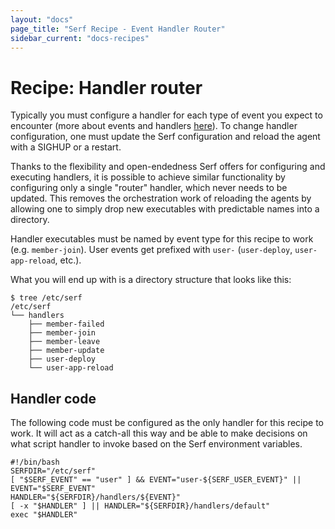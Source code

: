 ```yaml
---
layout: "docs"
page_title: "Serf Recipe - Event Handler Router"
sidebar_current: "docs-recipes"
---
```


# Recipe: Handler router

Typically you must configure a handler for each type of event you expect to
encounter (more about events and handlers
[here](/docs/agent/event-handlers.html)). To change handler configuration, one
must update the Serf configuration and reload the agent with a SIGHUP or a
restart.

Thanks to the flexibility and open-endedness Serf offers for configuring and
executing handlers, it is possible to achieve similar functionality by
configuring only a single "router" handler, which never needs to be updated.
This removes the orchestration work of reloading the agents by allowing one to
simply drop new executables with predictable names into a directory.

Handler executables must be named by event type for this recipe to work
(e.g. `member-join`). User events get prefixed with `user-` (`user-deploy`,
`user-app-reload`, etc.).

What you will end up with is a directory structure that looks like this:

```
$ tree /etc/serf
/etc/serf
└── handlers
    ├── member-failed
    ├── member-join
    ├── member-leave
    ├── member-update
    ├── user-deploy
    └── user-app-reload
```

## Handler code

The following code must be configured as the only handler for this recipe to
work. It will act as a catch-all this way and be able to make decisions on what
script handler to invoke based on the Serf environment variables.

```
#!/bin/bash
SERFDIR="/etc/serf"
[ "$SERF_EVENT" == "user" ] && EVENT="user-${SERF_USER_EVENT}" ||
EVENT="$SERF_EVENT"
HANDLER="${SERFDIR}/handlers/${EVENT}"
[ -x "$HANDLER" ] || HANDLER="${SERFDIR}/handlers/default"
exec "$HANDLER"
```
